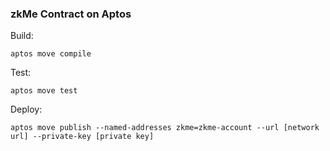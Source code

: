 ### zkMe Contract on Aptos

Build:

```shell
aptos move compile
```

Test:

```shell
aptos move test
```

Deploy:

```shell
aptos move publish --named-addresses zkme=zkme-account --url [network url] --private-key [private key]
```
